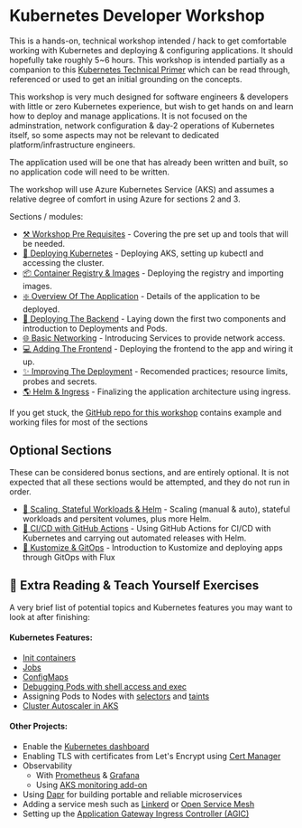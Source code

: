 # Kubernetes Developer Workshop

This is a hands-on, technical workshop intended / hack to get comfortable working with Kubernetes and deploying & configuring applications. It should hopefully take roughly 5~6 hours. This workshop is intended partially as a companion to this [Kubernetes Technical Primer](https://github.com/benc-uk/kube-primer) which can be read through, referenced or used to get an initial grounding on the concepts.

This workshop is very much designed for software engineers & developers with little or zero Kubernetes experience, but wish to get hands on and learn how to deploy and manage applications. It is not focused on the adminstration, network configuration & day-2 operations of Kubernetes itself, so some aspects may not be relevant to dedicated platform/infrastructure engineers.

The application used will be one that has already been written and built, so no application code will need to be written.

The workshop will use Azure Kubernetes Service (AKS) and assumes a relative degree of comfort in using Azure for sections 2 and 3.

Sections / modules:

- [⚒️ Workshop Pre Requisites](00-pre-reqs/readme.md) - Covering the pre set up and tools that will be needed.
- [🚦 Deploying Kubernetes](01-cluster/readme.md) - Deploying AKS, setting up kubectl and accessing the cluster.
- [📦 Container Registry & Images](02-container-registry/readme.md) - Deploying the registry and importing images.
- [❇️ Overview Of The Application](03-the-application/readme.md) - Details of the application to be deployed.
- [🚀 Deploying The Backend](04-deployment/readme.md) - Laying down the first two components and introduction to Deployments and Pods.
- [🌐 Basic Networking](05-network-basics/readme.md) - Introducing Services to provide network access.
- [💻 Adding The Frontend](06-frontend/readme.md) - Deploying the frontend to the app and wiring it up.
- [✨ Improving The Deployment](07-improvements/readme.md) - Recomended practices; resource limits, probes and secrets.
- [🌎 Helm & Ingress](08-helm-ingress/readme.md) - Finalizing the application architecture using ingress.

If you get stuck, the [GitHub repo for this workshop](https://github.com/benc-uk/kube-workshop) contains example and working files for most of the sections

## Optional Sections

These can be considered bonus sections, and are entirely optional. It is not expected that all these sections would be attempted, and they do not run in order.

- [🤯 Scaling, Stateful Workloads & Helm](09-extra-advanced/readme.md) - Scaling (manual & auto), stateful workloads and persitent volumes, plus more Helm.
- [🏃 CI/CD with GitHub Actions](11-cicd-actions/readme.md) - Using GitHub Actions for CI/CD with Kubernetes and carrying out automated releases with Helm.
- [🧩 Kustomize & GitOps](10-gitops-flux/readme.md) - Introduction to Kustomize and deploying apps through GitOps with Flux

## 📖 Extra Reading & Teach Yourself Exercises

A very brief list of potential topics and Kubernetes features you may want to look at after finishing:

#### Kubernetes Features:

- [Init containers](https://kubernetes.io/docs/concepts/workloads/pods/init-containers/)
- [Jobs](https://kubernetes.io/docs/concepts/workloads/controllers/job/)
- [ConfigMaps](https://kubernetes.io/docs/concepts/configuration/configmap/)
- [Debugging Pods with shell access and exec](https://kubernetes.io/docs/tasks/debug-application-cluster/get-shell-running-container/)
- Assigning Pods to Nodes with [selectors](https://kubernetes.io/docs/concepts/scheduling-eviction/assign-pod-node/) and [taints](https://kubernetes.io/docs/concepts/scheduling-eviction/taint-and-toleration/)
- [Cluster Autoscaler in AKS](https://docs.microsoft.com/azure/aks/cluster-autoscaler)

#### Other Projects:

- Enable the [Kubernetes dashboard](https://github.com/kubernetes/dashboard)
- Enabling TLS with certificates from Let's Encrypt using [Cert Manager](https://cert-manager.io/docs/)
- Observability
  - With [Prometheus](https://artifacthub.io/packages/helm/prometheus-community/prometheus) & [Grafana](https://artifacthub.io/packages/helm/grafana/grafana)
  - Using [AKS monitoring add-on](https://docs.microsoft.com/azure/azure-monitor/containers/container-insights-overview)
- Using [Dapr](https://dapr.io/) for building portable and reliable microservices
- Adding a service mesh such as [Linkerd](https://linkerd.io/) or [Open Service Mesh](https://docs.microsoft.com/azure/aks/open-service-mesh-about)
- Setting up the [Application Gateway Ingress Controller (AGIC)](https://docs.microsoft.com/azure/application-gateway/ingress-controller-overview)
